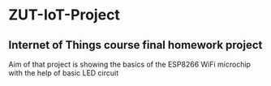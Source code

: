 # ZUT-IoT-Project
## Internet of Things course final homework project

 Aim of that project is showing the basics of the ESP8266 WiFi microchip with the help of basic LED circuit

